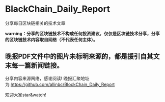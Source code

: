
# BlackChain_Daily_Report
分享每日区块链相关的技术文章


**warning：分享的区块链技术不构成任何投资建议，仅仅是区块链技术分享，分享的区块链技术内容取自网络（不代表任何主体）。**

晚报PDF文件中的图片未标明来源的，都是援引自其文末每一篇新闻链接。
-------------------------------------------------------
分享内容来源网络，感谢阅读! 晚报汇聚地址为:https://github.com/allinbc/BlockChain_Daily_Report 

欢迎大家star&watch! 

